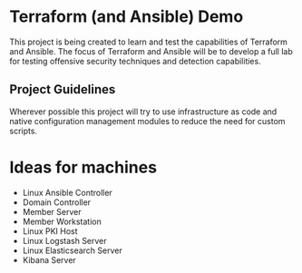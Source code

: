 # Terraform (and Ansible) Demo

This project is being created to learn and test the capabilities of Terraform and Ansible. The focus of Terraform and Ansible will be to develop a full lab for testing offensive security techniques and detection capabilities. 

## Project Guidelines

Wherever possible this project will try to use infrastructure as code and native configuration management modules to reduce the need for custom scripts. 


# Ideas for machines

* Linux Ansible Controller
* Domain Controller
* Member Server
* Member Workstation
* Linux PKI Host
* Linux Logstash Server
* Linux Elasticsearch Server
* Kibana Server